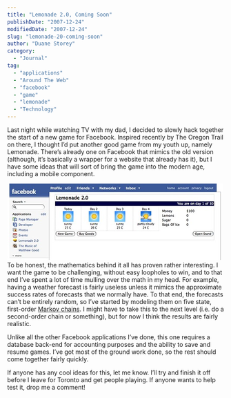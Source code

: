 ```yaml
---
title: "Lemonade 2.0, Coming Soon"
publishDate: "2007-12-24"
modifiedDate: "2007-12-24"
slug: "lemonade-20-coming-soon"
author: "Duane Storey"
category:
  - "Journal"
tag:
  - "applications"
  - "Around The Web"
  - "facebook"
  - "game"
  - "lemonade"
  - "Technology"
---
```


Last night while watching TV with my dad, I decided to slowly hack together the start of a new game for Facebook. Inspired recently by The Oregon Trail on there, I thought I’d put another good game from my youth up, namely Lemonade. There’s already one on Facebook that mimics the old version (although, it’s basically a wrapper for a website that already has it), but I have some ideas that will sort of bring the game into the modern age, including a mobile component.

  
![](_images/lemonade-20-coming-soon-1.jpg)  
To be honest, the mathematics behind it all has proven rather interesting. I want the game to be challenging, without easy loopholes to win, and to that end I’ve spent a lot of time mulling over the math in my head. For example, having a weather forecast is fairly useless unless it mimics the approximate success rates of forecasts that we normally have. To that end, the forecasts can’t be entirely random, so I’ve started by modeling them on five state, first-order [Markov chains](http://en.wikipedia.org/wiki/Markov_chain). I might have to take this to the next level (i.e. do a second-order chain or something), but for now I think the results are fairly realistic.

Unlike all the other Facebook applications I’ve done, this one requires a database back-end for accounting purposes and the ability to save and resume games. I’ve got most of the ground work done, so the rest should come together fairly quickly.

If anyone has any cool ideas for this, let me know. I’ll try and finish it off before I leave for Toronto and get people playing. If anyone wants to help test it, drop me a comment!